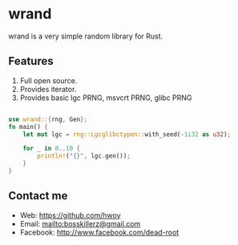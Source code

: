 # wrand

wrand is a very simple random library for Rust.

## Features

1. Full open source.
2. Provides iterator.
3. Provides basic lgc PRNG, msvcrt PRNG, glibc PRNG

```Rust

use wrand::{rng, Gen};
fn main() {
    let mut lgc = rng::Lgcglibctypen::with_seed(-1i32 as u32);

    for _ in 0..10 {
        println!("{}", lgc.gen());
    }
}

```

## Contact me

- Web: <https://github.com/hwoy>
- Email: <mailto:bosskillerz@gmail.com>
- Facebook: <http://www.facebook.com/dead-root>
